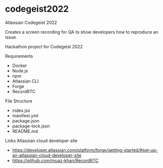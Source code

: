 # codegeist2022
Atlassian Codegeist 2022

Creates a screen recording for QA to show developers how to reproduce an issue.

Hackathon project for Codegeist 2022

Requirements
- Docker
- Node.js
- npm
- Atlassian CLI
- Forge
- RecordRTC

File Structure
- index.jsx
- manifest.yml
- package.json
- package-lock.json
- README.md

Links
Atlassian cloud developer site
- https://developer.atlassian.com/platform/forge/getting-started/#set-up-an-atlassian-cloud-developer-site
- https://github.com/muaz-khan/RecordRTC
